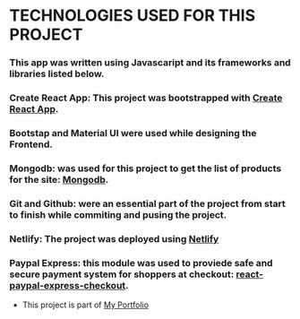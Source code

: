  # TECHNOLOGIES USED FOR THIS PROJECT 
   ### This app was written using Javascaript and its frameworks and libraries listed below.
     
     
   ### Create React App: This project was bootstrapped with [Create React App](https://github.com/facebook/create-react-app).  
     
     
   ### Bootstap and Material UI were used while designing the Frontend.
     
     
     
   ### Mongodb:  was used for this project to get the list of products for the site: [Mongodb](https://www.mongodb.com/).
     
     
     
   ### Git and Github: were an essential part of the project from start to finish while commiting and pusing the project.
     
     
   ### Netlify: The project was deployed using [Netlify](https://ecommerce-phone-store-react.netlify.app/)
     
     
     
    
   ### Paypal Express: this module was used to proviede safe and secure payment system for shoppers at checkout: [react-paypal-express-checkout](https://www.npmjs.com/package/react-paypal-express-checkout).
     

* This project is part of [My Portfolio](diboradagne.com)
